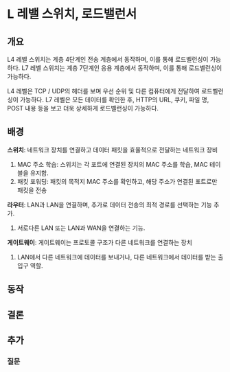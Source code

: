 # L 레밸 스위치, 로드밸런서

## 개요
L4 레벨 스위치는 계층 4단계인 전송 계층에서 동작하며, 이를 통해 로드벨런싱이 가능하다.
L7 레벨 스위치는 계층 7단계인 응용 계층에서 동작하며, 이를 통해 로드벨런싱이 가능하다.

L4 레벨은 TCP / UDP의 헤더를 보며 우선 순위 및 다른 컴퓨터에게 전달하여 로드벨런싱이 가능하다.
L7 레벨은 모든 데이터를 확인한 후, HTTP의 URL, 쿠키, 파일 명, POST 내용 등을 보고 더욱 상세하게 로드벨런싱이 가능하다.

## 배경

**스위치**: 네트워크 장치를 연결하고 데이터 패킷을 효율적으로 전달하는 네트워크 장비
1. MAC 주소 학습: 스위치는 각 포트에 연결된 장치의 MAC 주소를 학습, MAC 테이블을 유지함. 
2. 패킷 포워딩: 패킷의 목적지 MAC 주소를 확인하고, 해당 주소가 연결된 포트로만 패킷을 전송

**라우터**: LAN과 LAN을 연결하며, 추가로 데이터 전송의 최적 경로를 선택하는 기능 추가.
1. 서로다른 LAN 또는 LAN과 WAN을 연결하는 기능.

**게이트웨이**: 게이트웨이는 프로토콜 구조가 다른 네트워크를 연결하는 장치
1. LAN에서 다른 네트워크에 데이터를 보내거나, 다른 네트워크에서 데이터를 받는 출입구 역할.


## 동작

## 결론


## 추가


### 질문

